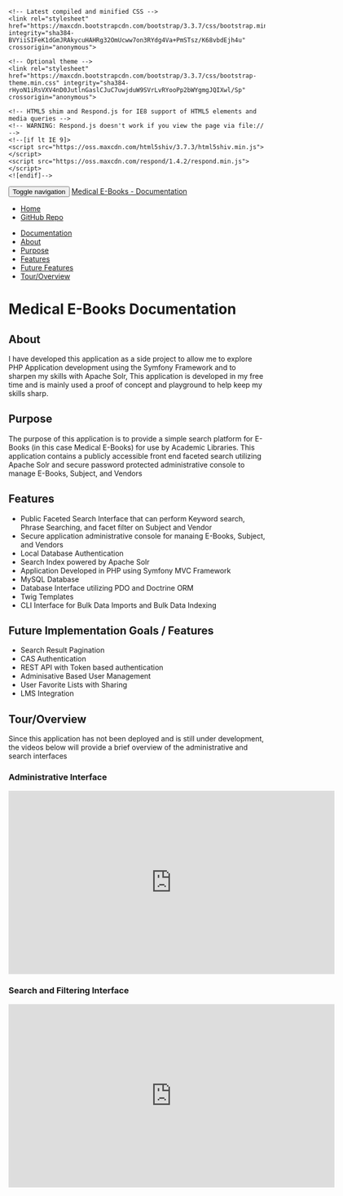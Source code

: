 <!DOCTYPE html>
<html lang="en">
<head>
    <meta charset="utf-8">
    <meta http-equiv="X-UA-Compatible" content="IE=edge">
    <meta name="viewport" content="width=device-width, initial-scale=1">
    <!-- The above 3 meta tags *must* come first in the head; any other head content must come *after* these tags -->
    <title>Bootstrap 101 Template</title>

    <!-- Latest compiled and minified CSS -->
    <link rel="stylesheet" href="https://maxcdn.bootstrapcdn.com/bootstrap/3.3.7/css/bootstrap.min.css" integrity="sha384-BVYiiSIFeK1dGmJRAkycuHAHRg32OmUcww7on3RYdg4Va+PmSTsz/K68vbdEjh4u" crossorigin="anonymous">

    <!-- Optional theme -->
    <link rel="stylesheet" href="https://maxcdn.bootstrapcdn.com/bootstrap/3.3.7/css/bootstrap-theme.min.css" integrity="sha384-rHyoN1iRsVXV4nD0JutlnGaslCJuC7uwjduW9SVrLvRYooPp2bWYgmgJQIXwl/Sp" crossorigin="anonymous">

    <!-- HTML5 shim and Respond.js for IE8 support of HTML5 elements and media queries -->
    <!-- WARNING: Respond.js doesn't work if you view the page via file:// -->
    <!--[if lt IE 9]>
    <script src="https://oss.maxcdn.com/html5shiv/3.7.3/html5shiv.min.js"></script>
    <script src="https://oss.maxcdn.com/respond/1.4.2/respond.min.js"></script>
    <![endif]-->
</head>
<body data-spy="scroll" data-target=".scrollspy">
<nav class="navbar navbar-default navbar-top">
    <div class="container">
        <div class="navbar-header">
            <button type="button" class="navbar-toggle collapsed" data-toggle="collapse" data-target="#navbar" aria-expanded="false" aria-controls="navbar">
                <span class="sr-only">Toggle navigation</span>
                <span class="icon-bar"></span>
                <span class="icon-bar"></span>
                <span class="icon-bar"></span>
            </button>
            <a class="navbar-brand" href="#">Medical E-Books - Documentation</a>
        </div>
        <div id="navbar" class="collapse navbar-collapse">
            <ul class="nav navbar-nav">
                <li class="active"><a href="/">Home</a></li>
                <li><a href="https://github.com/pshafer/ebooks-search">GitHub Repo</a></li>
            </ul>
        </div><!--/.nav-collapse -->
    </div>
</nav>
<div id="page-wrapper" class="container" style="">
    <aside class="side-bar col-sm-3 scrollspy">
        <ul class="nav nav-pills nav-stacked hidden-xs hidden-sm affix" data-spy="affix">
            <li class="active"><a href="#doc-top">Documentation</a></li>
            <li><a href="#about">About</a></li>
            <li><a href="#purpose">Purpose</a></li>
            <li><a href="#features">Features</a></li>
            <li><a href="#future">Future Features</a></li>
            <li><a href="#tour">Tour/Overview</a></li>
        </ul>
    </aside>
    <main class="main-content col-sm-8">
        <a name="doc-top"></a>
        <h1>Medical E-Books Documentation</h1>
        <section class="section">
            <h2 id="about">About</h2>
            <p>
                I have developed this application as a side project to allow me to explore PHP Application development using the Symfony Framework and to sharpen my skills with Apache Solr,
                This application is developed in my free time and is mainly used a proof of concept and playground to help keep my skills sharp.
            </p>
            <h2 id="purpose">Purpose</h2>
            <p>The purpose of this application is to provide a simple search platform for E-Books (in this case Medical E-Books) for use by Academic Libraries.  This application contains a publicly accessible front end faceted search utilizing Apache Solr and secure password protected administrative console to manage E-Books, Subject, and Vendors</p>
            <h2 id="features">Features</h2>
            <ul>
                <li>Public Faceted Search Interface that can perform Keyword search, Phrase Searching, and facet filter on Subject and Vendor</li>
                <li>Secure application administrative console for manaing E-Books, Subject, and Vendors</li>
                <li>Local Database Authentication</li>
                <li>Search Index powered by Apache Solr</li>
                <li>Application Developed in PHP using Symfony MVC Framework</li>
                <li>MySQL Database</li>
                <li>Database Interface utilizing PDO and Doctrine ORM</li>
                <li>Twig Templates</li>
                <li>CLI Interface for Bulk Data Imports and Bulk Data Indexing</li>
            </ul>
            <h2 id="future">Future Implementation Goals / Features</h2>
            <ul>
                <li>Search Result Pagination</li>
                <li>CAS Authentication</li>
                <li>REST API with Token based authentication</li>
                <li>Adminisative Based User Management</li>
                <li>User Favorite Lists with Sharing</li>
                <li>LMS Integration</li>
            </ul>
        </section>
        <h2 id="tour">Tour/Overview</h2>
        <p>Since this application has not been deployed and is still under development, the videos below will provide a brief overview of the administrative and search interfaces</p>
        <h3 id="tour-admin">Administrative Interface</h3>
        <iframe width="640" height="360" src="https://www.youtube.com/embed/NUe7PEjttbI?list=PLYS-_A4az3pMmRfFxLGBTtaj8mDVRWXCV" frameborder="0" allowfullscreen></iframe>
        <h3 id="tour-search">Search and Filtering Interface</h3>
        <iframe width="640" height="360" src="https://www.youtube.com/embed/8g0NoY5AKgw?list=PLYS-_A4az3pMmRfFxLGBTtaj8mDVRWXCV" frameborder="0" allowfullscreen></iframe>
    </main>
</div>


<!-- jQuery (necessary for Bootstrap's JavaScript plugins) -->
<script src="https://ajax.googleapis.com/ajax/libs/jquery/1.12.4/jquery.min.js"></script>
<!-- Include all compiled plugins (below), or include individual files as needed -->
<!-- Latest compiled and minified JavaScript -->
<script src="https://maxcdn.bootstrapcdn.com/bootstrap/3.3.7/js/bootstrap.min.js" integrity="sha384-Tc5IQib027qvyjSMfHjOMaLkfuWVxZxUPnCJA7l2mCWNIpG9mGCD8wGNIcPD7Txa" crossorigin="anonymous"></script>
</body>
</html>